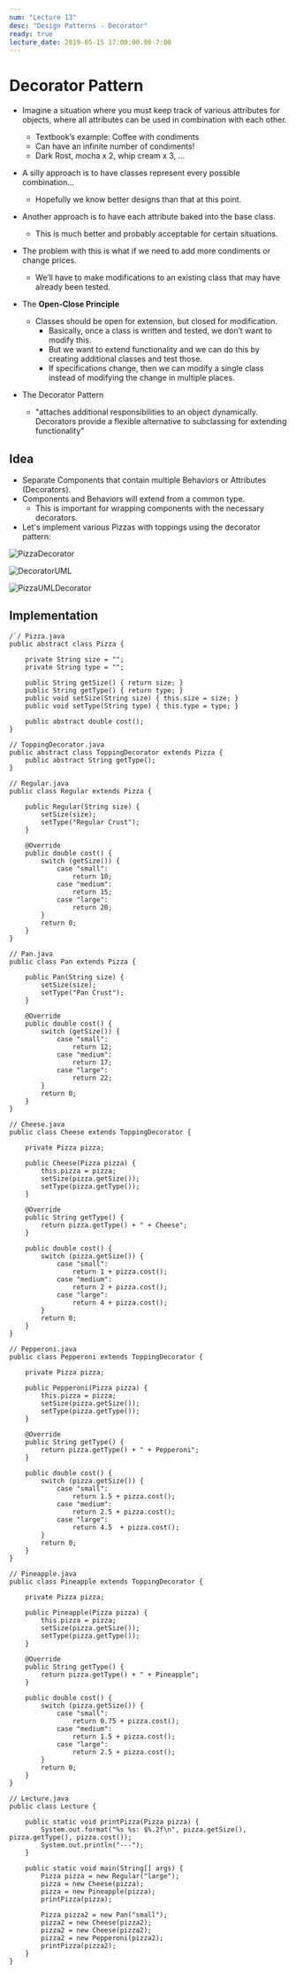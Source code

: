 ```yaml
---
num: "Lecture 13"
desc: "Design Patterns - Decorator"
ready: true
lecture_date: 2019-05-15 17:00:00.00-7:00
---
```


# Decorator Pattern

* Imagine a situation where you must keep track of various attributes for objects, where all attributes can be used in combination with each other.
    * Textbook’s example: Coffee with condiments
    * Can have an infinite number of condiments!
    * Dark Rost, mocha x 2, whip cream x 3, …
* A silly approach is to have classes represent every possible combination...
    * Hopefully we know better designs than that at this point.
* Another approach is to have each attribute baked into the base class.
    * This is much better and probably acceptable for certain situations.
* The problem with this is what if we need to add more condiments or change prices.
    * We’ll have to make modifications to an existing class that may have already been tested.
* The <b>Open-Close Principle</b>
    * Classes should be open for extension, but closed for modification.
        * Basically, once a class is written and tested, we don’t want to modify this.
        * But we want to extend functionality and we can do this by creating additional classes and test those.
        * If specifications change, then we can modify a single class instead of modifying the change in multiple places.

* The Decorator Pattern
    * "attaches additional responsibilities to an object dynamically. Decorators provide a flexible alternative to subclassing for extending functionality"

## Idea

* Separate Components that contain multiple Behaviors or Attributes (Decorators).
* Components and Behaviors will extend from a common type. 
    * This is important for wrapping components with the necessary decorators.
* Let's implement various Pizzas with toppings using the decorator pattern:

![PizzaDecorator](PizzaDecorator.png)

![DecoratorUML](DecoratorUML.png)

![PizzaUMLDecorator](PizzaUMLDecorator.png)

## Implementation

```
/`/ Pizza.java
public abstract class Pizza {

    private String size = "";
    private String type = "";
    
    public String getSize() { return size; }
    public String getType() { return type; }
    public void setSize(String size) { this.size = size; }
    public void setType(String type) { this.type = type; }
    
    public abstract double cost();
}
```
```
// ToppingDecorator.java
public abstract class ToppingDecorator extends Pizza {
    public abstract String getType();
}
```
```
// Regular.java
public class Regular extends Pizza {

    public Regular(String size) {
        setSize(size);
        setType("Regular Crust");
    }
    
    @Override
    public double cost() {
        switch (getSize()) {
            case "small":
                return 10;
            case "medium":
                return 15;
            case "large":
                return 20;
        }
        return 0;
    }
}
```
```
// Pan.java
public class Pan extends Pizza {

    public Pan(String size) {
        setSize(size);
        setType("Pan Crust");
    }
    
    @Override
    public double cost() {
        switch (getSize()) {
            case "small":
                return 12;
            case "medium":
                return 17;
            case "large":
                return 22;
        }
        return 0;
    }
}
```
```
// Cheese.java
public class Cheese extends ToppingDecorator {
    
    private Pizza pizza;
    
    public Cheese(Pizza pizza) {
        this.pizza = pizza;
        setSize(pizza.getSize());
        setType(pizza.getType());
    }

    @Override
    public String getType() {
        return pizza.getType() + " + Cheese";
    }
    
    public double cost() {
        switch (pizza.getSize()) {
            case "small":
                return 1 + pizza.cost();
            case "medium":
                return 2 + pizza.cost();
            case "large":
                return 4 + pizza.cost();
        }
        return 0;
    }
}
```
```
// Pepperoni.java
public class Pepperoni extends ToppingDecorator {

    private Pizza pizza;
    
    public Pepperoni(Pizza pizza) {
        this.pizza = pizza;
        setSize(pizza.getSize());
        setType(pizza.getType());
    }

    @Override
    public String getType() {
        return pizza.getType() + " + Pepperoni";
    }
    
    public double cost() {
        switch (pizza.getSize()) {
            case "small":
                return 1.5 + pizza.cost();
            case "medium":
                return 2.5 + pizza.cost();
            case "large":
                return 4.5  + pizza.cost();
        }
        return 0;
    }
}
```
```
// Pineapple.java
public class Pineapple extends ToppingDecorator {

    private Pizza pizza;
    
    public Pineapple(Pizza pizza) {
        this.pizza = pizza;
        setSize(pizza.getSize());
        setType(pizza.getType());
    }

    @Override
    public String getType() {
        return pizza.getType() + " + Pineapple";
    }
    
    public double cost() {
        switch (pizza.getSize()) {
            case "small":
                return 0.75 + pizza.cost();
            case "medium":
                return 1.5 + pizza.cost();
            case "large":
                return 2.5 + pizza.cost();
        }
        return 0;
    }
}
```
```
// Lecture.java
public class Lecture {
    
    public static void printPizza(Pizza pizza) {
        System.out.format("%s %s: $%.2f\n", pizza.getSize(), pizza.getType(), pizza.cost());
        System.out.println("---");
    }
    
    public static void main(String[] args) {
        Pizza pizza = new Regular("large");
        pizza = new Cheese(pizza);
        pizza = new Pineapple(pizza);
        printPizza(pizza);
    
        Pizza pizza2 = new Pan("small");
        pizza2 = new Cheese(pizza2);
        pizza2 = new Cheese(pizza2);
        pizza2 = new Pepperoni(pizza2);
        printPizza(pizza2);	
    }
}
```


